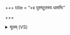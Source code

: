 +++
title = "०४ पुरुष्टुतस्य धामभिः"

+++
<details><summary>मूलम् (VS)</summary>

पु॑रुष्टु॒तस्य॒ धाम॑भिः श॒तेन॑ महयामसि। इन्द्र॑स्य चर्षणी॒धृतः॑ ॥
</details>